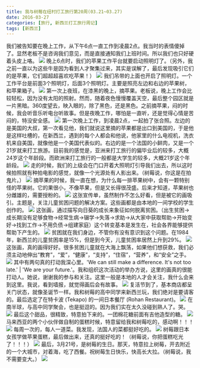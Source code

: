 ```yaml
---
title: 我与树莓在纽村打工旅行第20周(03.21~03.27)
date: 2016-03-27
categories: [旅行, 新西兰打工旅行周记]
tags: [新西兰]    
---
```






我们被告知要在晚上工作，从下午6点一直工作到凌晨2点。我当时的表情傻掉了。显然老板不是咨询我们意见，而是直接通知我们上班时间。所以我们也只好硬着头皮上咯。
![](/event/2016_03_27_p20.jpg)
晚上6点时，我们的苹果工作平台就要启动照明灯了。（另外，我之前一直以为这些牛是因为看到人才聚集过来，其实是误解了，最后发现吸引它们的是苹果，它们超超超喜欢吃苹果！）
![](/event/2016_03_27_p1.jpg)
我们吊带的上面也开启了照明灯。一个工作平台是前面3个照明灯，后面3个照明灯。主要是照亮左边和右边的苹果树，和苹果箱子。
![](/event/2016_03_27_p2.jpg)
第一次上夜班，在漆黑的晚上，摘苹果。老板说，晚上工作会比较轻松，因为没有太阳的照射。然而，随着夜色慢慢覆盖天空，最后整个园区就是一片黑暗。360度望去，映入眼的，除了黑色，还是黑色。之前摘苹果，闷的时候，我会听音乐听电台听故事。但是夜晚工作，哪怕是一直听，还是觉得心情是苦闷的，特没安全感。
![](/event/2016_03_27_p3.jpg)
第一次晚上工作，到凌晨2点，一起拍了张合照。左边的是美国的大叔，第一次看见他，我们就说这里摘的苹果都是出口到美国的，于是他是这样吐槽的，在新西兰，遇到的每个人都会和他说，他家里的什么电视机，洗衣机来自美国，就像他是一个美国代表似的。右边的是一个法国的小鲜肉，又是一个21岁就来打工旅游。目前我的感觉是，亚洲来打工旅行的偏毕业后的较多，大概24岁这个年龄段。而欧洲来打工旅行的一般都是大学生的较多，大概21岁这个年龄段。
![](/event/2016_03_27_p4.jpg)
走的时候，我们的上级会在门口开着大照明灯引导我们出去，所以这时候拍照就有种拍电影的感觉，就像一个光源处有人影出来。（树莓说，你这是在拍鬼片。）
![](/event/2016_03_27_p5.jpg)
摘苹果的时候，我一直在想，为什么每一排苹果树中，会有一颗特别怪的苹果树。它的果很小，不像苹果，但是又长得很茂盛。后来才知道，苹果树也分雌雄的，需要授粉的。
![](/event/2016_03_27_p6.jpg)
这张宣传单，虽然制作不怎么好看，但是被它的画吸引。主题是，关注儿童贫困问题的解决方案。这些画都是由本地的一间学校的学生创作的。
![](/event/2016_03_27_p8.jpg)
这张画，通过描写向日葵的成长来象征如何脱离贫困。（出生贫困->成长期没有足够食物->经常生病->辍学->失落->求助->从大家中获取帮助->开始变好->找到工作->不用负债->组建家庭）这个转变基本是发生在，社会各界能够提供帮助下产生的。
![](/event/2016_03_27_p9.jpg)
贫困就在我们身边，不管你有没有意识到这个问题。在1984年，新西兰的儿童贫困率是15%，但是到今天，儿童贫困率居然上升到29%。
![](/event/2016_03_27_p10.jpg)
这张画，真的画得好好。很多贫困儿童就在大海上飘荡，如果他们想获救，我们必须主动地伸出“教育”，“爱”，“健康”，“支持”，“住宿”，“营养”，和“安全”之手。
![](/event/2016_03_27_p11.jpg)
其中有两句真的打动我深心里。'We can still make a difference. It's not too late.' | 'We are your future.'。我和组织这次活动的举办方说，这里的画真的很能打动人。她说，谢谢我的参与和关注。这里一般是本地的人才会关注，我什么会来到这里。我说，看到墙报，就觉得画后会有故事。
![](/event/2016_03_27_p12.jpg)
复活节到了，基本商店都呈关门状态，就像圣诞节一样。我和树莓的高中同学来新西兰玩，我们绝对是要请客的。最后选定了在特卡波 (Tekapo) 的一间日本餐厅 (Rohan Restaurant)。
![](/event/2016_03_27_p13.jpg)
在南半球，与高中同学聚会，也是挺逗的。因为我们实在太久没碰到熟人了。哭。
![](/event/2016_03_27_p14.jpg)
最后这个甜品，很精致，特意拍下来的。一团棉花糖前面有吉他造型的糖。
![](/event/2016_03_27_p15.jpg)
马来西亚的两个小伙伴做自制的蛋糕时候，特意留给我和树莓吃的，感动啊！！！
![](/event/2016_03_27_p16.jpg)
每周一次的，每人一道菜。我发现，法国人的菜都挺好吃的。
![](/event/2016_03_27_p17.jpg)
树莓跟日本女孩学做苹果蛋糕，最后做出来，还真的挺好吃的！（树莓说，你把蛋糕吃光了！！！）
![](/event/2016_03_27_p18.jpg)
最后，3月21号，是树莓的生日。那天，特意拉上树莓，开去附近的一个大城市，对着海，吃了西餐。祝树莓生日快乐，快高长大拉。（树莓说，我不需要变大。）
![](/event/2016_03_27_p19.jpg)
